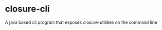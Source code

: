 closure-cli
===========

A java based cli program that exposes closure-utilities on the command line
